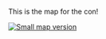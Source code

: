 This is the map for the con!

[![Small map version](https://static.fursquared.com/images/2025-f2-venue-map-small.webp)](https://static.fursquared.com/images/2025-f2-venue-map.webp)